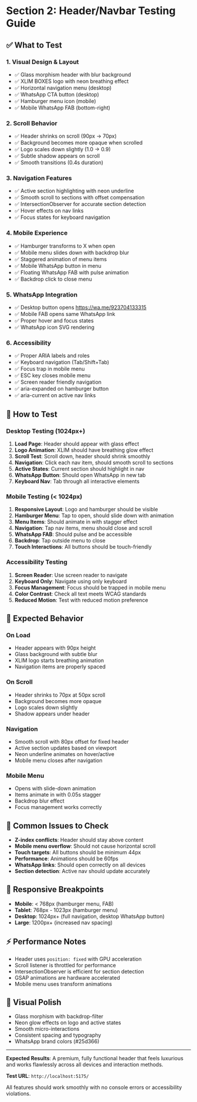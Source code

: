 # Section 2: Header/Navbar Testing Guide

## ✅ **What to Test**

### 1. **Visual Design & Layout**
- ✅ Glass morphism header with blur background
- ✅ XLIM BOXES logo with neon breathing effect
- ✅ Horizontal navigation menu (desktop)
- ✅ WhatsApp CTA button (desktop)
- ✅ Hamburger menu icon (mobile)
- ✅ Mobile WhatsApp FAB (bottom-right)

### 2. **Scroll Behavior**
- ✅ Header shrinks on scroll (90px → 70px)
- ✅ Background becomes more opaque when scrolled
- ✅ Logo scales down slightly (1.0 → 0.9)
- ✅ Subtle shadow appears on scroll
- ✅ Smooth transitions (0.4s duration)

### 3. **Navigation Features**
- ✅ Active section highlighting with neon underline
- ✅ Smooth scroll to sections with offset compensation
- ✅ IntersectionObserver for accurate section detection
- ✅ Hover effects on nav links
- ✅ Focus states for keyboard navigation

### 4. **Mobile Experience**
- ✅ Hamburger transforms to X when open
- ✅ Mobile menu slides down with backdrop blur
- ✅ Staggered animation of menu items
- ✅ Mobile WhatsApp button in menu
- ✅ Floating WhatsApp FAB with pulse animation
- ✅ Backdrop click to close menu

### 5. **WhatsApp Integration**
- ✅ Desktop button opens https://wa.me/923704133315
- ✅ Mobile FAB opens same WhatsApp link
- ✅ Proper hover and focus states
- ✅ WhatsApp icon SVG rendering

### 6. **Accessibility**
- ✅ Proper ARIA labels and roles
- ✅ Keyboard navigation (Tab/Shift+Tab)
- ✅ Focus trap in mobile menu
- ✅ ESC key closes mobile menu
- ✅ Screen reader friendly navigation
- ✅ aria-expanded on hamburger button
- ✅ aria-current on active nav links

## 🧪 **How to Test**

### **Desktop Testing (1024px+)**
1. **Load Page**: Header should appear with glass effect
2. **Logo Animation**: XLIM should have breathing glow effect
3. **Scroll Test**: Scroll down, header should shrink smoothly
4. **Navigation**: Click each nav item, should smooth scroll to sections
5. **Active States**: Current section should highlight in nav
6. **WhatsApp Button**: Should open WhatsApp in new tab
7. **Keyboard Nav**: Tab through all interactive elements

### **Mobile Testing (< 1024px)**
1. **Responsive Layout**: Logo and hamburger should be visible
2. **Hamburger Menu**: Tap to open, should slide down with animation
3. **Menu Items**: Should animate in with stagger effect
4. **Navigation**: Tap nav items, menu should close and scroll
5. **WhatsApp FAB**: Should pulse and be accessible
6. **Backdrop**: Tap outside menu to close
7. **Touch Interactions**: All buttons should be touch-friendly

### **Accessibility Testing**
1. **Screen Reader**: Use screen reader to navigate
2. **Keyboard Only**: Navigate using only keyboard
3. **Focus Management**: Focus should be trapped in mobile menu
4. **Color Contrast**: Check all text meets WCAG standards
5. **Reduced Motion**: Test with reduced motion preference

## 🎯 **Expected Behavior**

### **On Load**
- Header appears with 90px height
- Glass background with subtle blur
- XLIM logo starts breathing animation
- Navigation items are properly spaced

### **On Scroll**
- Header shrinks to 70px at 50px scroll
- Background becomes more opaque
- Logo scales down slightly
- Shadow appears under header

### **Navigation**
- Smooth scroll with 80px offset for fixed header
- Active section updates based on viewport
- Neon underline animates on hover/active
- Mobile menu closes after navigation

### **Mobile Menu**
- Opens with slide-down animation
- Items animate in with 0.05s stagger
- Backdrop blur effect
- Focus management works correctly

## 🚨 **Common Issues to Check**

- **Z-index conflicts**: Header should stay above content
- **Mobile menu overflow**: Should not cause horizontal scroll
- **Touch targets**: All buttons should be minimum 44px
- **Performance**: Animations should be 60fps
- **WhatsApp links**: Should open correctly on all devices
- **Section detection**: Active nav should update accurately

## 📱 **Responsive Breakpoints**

- **Mobile**: < 768px (hamburger menu, FAB)
- **Tablet**: 768px - 1023px (hamburger menu)
- **Desktop**: 1024px+ (full navigation, desktop WhatsApp button)
- **Large**: 1200px+ (increased nav spacing)

## ⚡ **Performance Notes**

- Header uses `position: fixed` with GPU acceleration
- Scroll listener is throttled for performance
- IntersectionObserver is efficient for section detection
- GSAP animations are hardware accelerated
- Mobile menu uses transform animations

## 🎨 **Visual Polish**

- Glass morphism with backdrop-filter
- Neon glow effects on logo and active states
- Smooth micro-interactions
- Consistent spacing and typography
- WhatsApp brand colors (#25d366)

---

**Expected Results**: A premium, fully functional header that feels luxurious and works flawlessly across all devices and interaction methods.

**Test URL**: `http://localhost:5175/`

All features should work smoothly with no console errors or accessibility violations.
